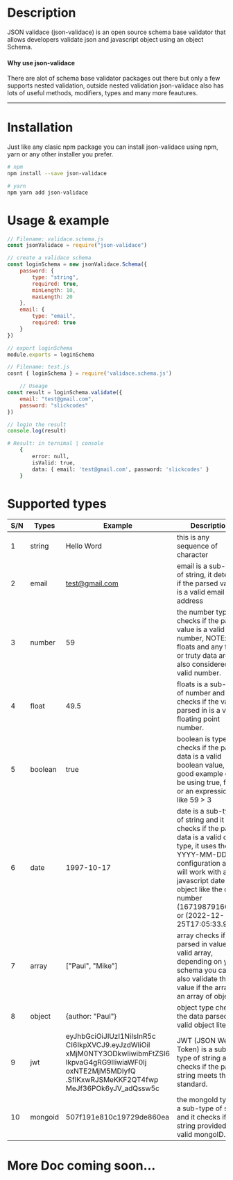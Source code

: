
# Description
JSON validace (json-validace) is an open source schema base validator that allows developers validate json and javascript object using an object Schema.

#### Why use json-validace
There are alot of schema base validator packages out there but only a few supports nested validation, outside nested validation json-validace also has lots of useful methods, modifiers, types and many more feautures.

  ***
# Installation

Just like any clasic npm package you can install json-validace using npm, yarn or any other installer you prefer.

```bash
# npm
npm install --save json-validace
```
```bash
# yarn 
npm yarn add json-validace 
```

# Usage & example

```javascript
// Filename: validace.schema.js
const jsonValidace = require("json-validace")

// create a validace schema 
const loginSchema = new jsonValidace.Schema({
    password: {
        type: "string",
        required: true,
        minLength: 10,
        maxLength: 20
    },
    email: {
        type: "email",
        required: true
    }
})

// export loginSchema
module.exports = loginSchema
```

```javascript
// Filename: test.js
cosnt { loginSchema } = require('validace.schema.js')

    // Useage
const result = loginSchema.validate({
    email: "test@gmail.com",
    password: "slickcodes"
})

// login the result
console.log(result)
```
```bash 
# Result: in ternimal | console
    {
        error: null,
        isValid: true,
        data: { email: 'test@gmail.com', password: 'slickcodes' }
    }
```

# Supported types

| S/N | Types  | Example        | Description                         |
|-----|--------|----------------|-------------------------------------|
| 1   | string  | Hello Word       |  this is any sequence of character
| 2   | email   | test@gmail.com   | email is a sub-type of string, it detects if the parsed value is a valid email address
| 3   | number  | 59               | the number type checks if the parsed value is a valid number, NOTE: floats and any falsy or truty data are also considered as valid number.
| 4   | float   | 49.5             | floats is a sub-type of number and it checks if the value parsed in is a valid floating point number.
| 5   | boolean | true             | boolean is type checks if the parsed data is a valid boolean value, a good example can be using true, false or an expression like 59 > 3 
| 6   | date    | 1997-10-17       | date is a sub-type of string and it checks if the parsed data is a valid date type, it uses the YYYY-MM-DD configuration and it will work with any javascript date object like the date number (1671987916618) or (2022-12-25T17:05:33.957Z)
| 7   | array   | ["Paul", "Mike"] | array checks if the parsed in value is a valid array, depending on your schema you can also validate the value if the array is an array of object.
| 8   | object  | {author: "Paul"} | object type check if the data parsed is a valid object literal
| 9   | jwt     |  eyJhbGciOiJIUzI1NiIsInR5c<br>CI6IkpXVCJ9.eyJzdWIiOiI<br>xMjM0NTY3ODkwIiwibmFtZSI6 <br> IkpvaG4gRG9lIiwiaWF0Ij<br>oxNTE2MjM5MDIyfQ<br>.SflKxwRJSMeKKF2QT4fwp<br>MeJf36POk6yJV_adQssw5c                 | JWT (JSON Web Token) is a sub-type of string and it checks if the parsed string meets the jwt standard.
| 10  | mongoid | 507f191e810c19729de860ea | the mongoId type is a sub-type of string and it checks if the string provided is a valid mongoID.

# More Doc coming soon...